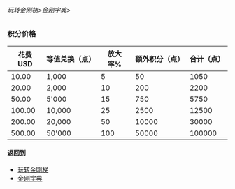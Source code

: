 
###### 玩转金刚梯>金刚字典>
### 积分价格

|花费USD|等值兑换（点）   |放大率%|额外积分（点）|合计（点）|
|--------|-----------------|--------|---------------|----------|
|    10.00|                    1,000|             5|                     50|          1050|
|    20.00|                   2,000|           10|                   200|          2200|
|    50.00|                   5'000|           15|                   750|          5750|
|  100.00|                 10,000|           25|                 2500|        12500|
|  200.00|                20,000|           50|               10000|        30000|
|  500.00|                50'000|         100|               50000|      100000|


#### 返回到
- [玩转金刚梯](https://github.com/a2zitpro/web/blob/master/LadderFree/A.md)
- [金刚字典](https://github.com/a2zitpro/web/blob/master/LadderFree/kkDictionary/KKDictionary.md)


